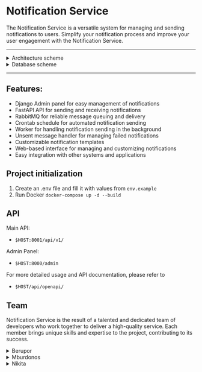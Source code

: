 # Notification Service

The Notification Service is a versatile system for managing and sending notifications to users. Simplify your
notification process and improve your user engagement with the Notification Service.

---
<details>
<summary>Architecture scheme</summary>

![img](arcitecture/Notification_Service.png)


</details>
<details>
<summary>Database scheme</summary>

![img](arcitecture/Database.png)

</details>

---

## Features:

- Django Admin panel for easy management of notifications
- FastAPI API for sending and receiving notifications
- RabbitMQ for reliable message queuing and delivery
- Crontab schedule for automated notification sending
- Worker for handling notification sending in the background
- Unsent message handler for managing failed notifications
- Customizable notification templates
- Web-based interface for managing and customizing notifications
- Easy integration with other systems and applications

## Project initialization

1. Create an .env file and fill it with values from `env.example`
2. Run Docker `docker-compose up -d --build`

## API

Main API:

- `$HOST:8001/api/v1/`

Admin Panel:

- `$HOST:8000/admin`

For more detailed usage and API documentation, please refer to

- `$HOST/api/openapi/`

## Team

Notification Service is the result of a talented and dedicated team of developers who work together to deliver a
high-quality service. Each member brings unique skills and expertise to the project, contributing to its success.

<details>
<summary>Berupor</summary>

---
Berupor is a skilled developer with expertise in FastAPI, Django Admin, and RabbitMQ. He is responsible for building the
core notification system, as well as developing and maintaining tests to ensure reliable delivery.
</details>

<details>
<summary>Mburdonos</summary>
---
Mburdonos is an experienced developer with a passion for automation and optimization. He takes care of the crontab schedule for automated notification sending, the worker for handling notifications in the background, and integrating the system with ClickHouse for efficient data storage and analysis.
</details>

<details>
<summary>Nikita</summary>

---
Nikita is a data specialist with a keen eye for detail. He takes care of the unsent message handler, ensuring that all
failed notifications are properly managed and addressed. Additionally, he is responsible for integrating the system with
PostgreSQL for seamless data management and retrieval.
</details>

